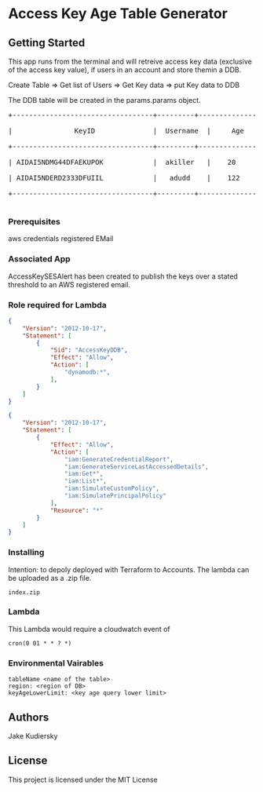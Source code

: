 # Access Key Age Table Generator

## Getting Started

This app runs from the terminal and will retreive access key data (exclusive of the access key value), if users in an account 
and store themin a DDB.

Create Table => Get list of Users => Get Key data => put Key data to DDB

The DDB table will be created in the params.params object.

<pre>
+----------------------------------+---------+------------------------+----------------+<br />
|               KeyID              |  Username  |     Age             |  Status        |<br />
+----------------------------------+---------+------------------------+----------------+<br />
| AIDAI5NDMG44DFAEKUPOK            |  akiller   |    20               |  Active        |<br />
| AIDAI5NDERD2333DFUIIL            |   adudd    |    122              |  Active        |<br />
+----------------------------------+---------+------------------------+----------------+<br />
</pre>

### Prerequisites

aws credentials
registered EMail 

### Associated App

AccessKeySESAlert has been created to publish the keys over a stated threshold to an AWS registered email.

### Role required for Lambda

```json
{
    "Version": "2012-10-17",
    "Statement": [
        {
            "Sid": "AccessKeyDDB",
            "Effect": "Allow",
            "Action": [
                "dynamodb:*",
            ],
        }
    ]
}

{
    "Version": "2012-10-17",
    "Statement": [
        {
            "Effect": "Allow",
            "Action": [
                "iam:GenerateCredentialReport",
                "iam:GenerateServiceLastAccessedDetails",
                "iam:Get*",
                "iam:List*",
                "iam:SimulateCustomPolicy",
                "iam:SimulatePrincipalPolicy"
            ],
            "Resource": "*"
        }
    ]
}
```
### Installing

Intention: to depoly deployed with Terraform to Accounts. The lambda can be uploaded as a .zip file. 

```
index.zip
```

### Lambda

This Lambda would require a cloudwatch event of 
```
cron(0 01 * * ? *)
```

### Environmental Vairables

```
tableName <name of the table>
region: <region of DB>
keyAgeLowerLimit: <key age query lower limit>    
```


## Authors

Jake Kudiersky

## License

This project is licensed under the MIT License
